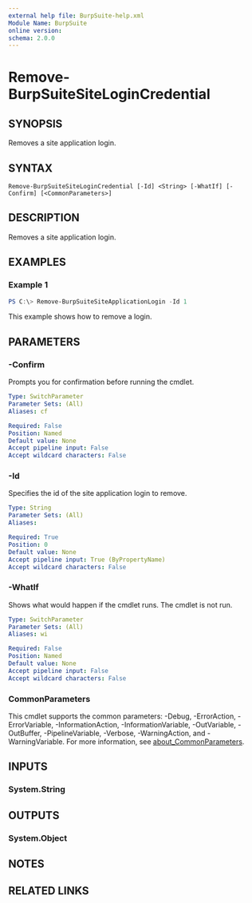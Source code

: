 ```yaml
---
external help file: BurpSuite-help.xml
Module Name: BurpSuite
online version:
schema: 2.0.0
---
```


# Remove-BurpSuiteSiteLoginCredential

## SYNOPSIS
Removes a site application login.

## SYNTAX

```
Remove-BurpSuiteSiteLoginCredential [-Id] <String> [-WhatIf] [-Confirm] [<CommonParameters>]
```

## DESCRIPTION
Removes a site application login.

## EXAMPLES

### Example 1
```powershell
PS C:\> Remove-BurpSuiteSiteApplicationLogin -Id 1
```

This example shows how to remove a login.

## PARAMETERS

### -Confirm
Prompts you for confirmation before running the cmdlet.

```yaml
Type: SwitchParameter
Parameter Sets: (All)
Aliases: cf

Required: False
Position: Named
Default value: None
Accept pipeline input: False
Accept wildcard characters: False
```

### -Id
Specifies the id of the site application login to remove.

```yaml
Type: String
Parameter Sets: (All)
Aliases:

Required: True
Position: 0
Default value: None
Accept pipeline input: True (ByPropertyName)
Accept wildcard characters: False
```

### -WhatIf
Shows what would happen if the cmdlet runs.
The cmdlet is not run.

```yaml
Type: SwitchParameter
Parameter Sets: (All)
Aliases: wi

Required: False
Position: Named
Default value: None
Accept pipeline input: False
Accept wildcard characters: False
```

### CommonParameters
This cmdlet supports the common parameters: -Debug, -ErrorAction, -ErrorVariable, -InformationAction, -InformationVariable, -OutVariable, -OutBuffer, -PipelineVariable, -Verbose, -WarningAction, and -WarningVariable. For more information, see [about_CommonParameters](http://go.microsoft.com/fwlink/?LinkID=113216).

## INPUTS

### System.String

## OUTPUTS

### System.Object
## NOTES

## RELATED LINKS
